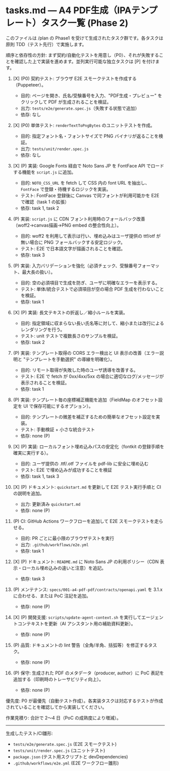 # tasks.md — A4 PDF生成（IPAテンプレート）タスク一覧 (Phase 2)

このファイルは /plan の Phase1 を受けて生成されたタスク群です。各タスクは原則 TDD（テスト先行）で実施します。

順序と依存性の方針: まず契約/自動化テストを用意し（P0）、それが失敗することを確認した上で実装を進めます。並列実行可能な独立タスクは [P] を付けます。

1. [X] (P0) 契約テスト: ブラウザ E2E スモークテストを作成する（Puppeteer）。
   - 目的: ページを開き、氏名/受験番号を入力、"PDF生成・プレビュー" をクリックして PDF が生成されることを検証。
   - 出力: `tests/e2e/generate.spec.js`（失敗する状態で追加）
   - 依存: なし

2. [X] (P0) 単体テスト: `renderTextToPngBytes` のユニットテストを作成。
   - 目的: 指定フォント名・フォントサイズで PNG バイナリが返ることを検証。
   - 出力: `tests/unit/render.spec.js`
   - 依存: なし

3. [X] (P) 実装: Google Fonts 経由で Noto Sans JP を FontFace API でロードする機能を `script.js` に追加。
   - 目的: `NOTO_CSS_URL` を fetch して CSS 内の font URL を抽出し、`FontFace` で登録・待機するロジックを実装。
   - テスト: FontFace 登録後に Canvas で同フォントが利用可能かを E2E で確認（task 1 の拡張）
   - 依存: task 1, task 2

4. (P) 実装: `script.js` に CDN フォント利用時のフォールバック改善（woff2→canvas描画→PNG embed の整合性向上）。
   - 目的: woff2 を利用して表示は行い、埋め込みはユーザ提供の ttf/otf が無い場合に PNG フォールバックする安定ロジック。
   - テスト: E2E で日本語文字が描画されることを確認。
   - 依存: task 3

5. (P) 実装: 入力バリデーションを強化（必須チェック、受験番号フォーマット、最大長の扱い）。
   - 目的: 空の必須項目で生成を防ぎ、ユーザに明確なエラーを表示する。
   - テスト: 単体/統合テストで必須項目が空の場合 PDF 生成を行わないことを検証。
   - 依存: task 1

6. [X] (P) 実装: 長文テキストの折返し／縮小ルールを実装。
   - 目的: 指定領域に収まらない長い氏名等に対して、縮小または改行によるレンダリングを行う。
   - テスト: unit テストで複数長さのサンプルを検証。
   - 依存: task 2

7. (P) 実装: テンプレート取得の CORS エラー検出と UI 表示の改善（エラー説明と "テンプレートを手動選択" の導線を明確化）。
   - 目的: リモート取得が失敗した時のユーザ誘導を改善する。
   - テスト: E2E で fetch が 0xx/4xx/5xx の場合に適切なログ/メッセージが表示されることを検証。
   - 依存: task 1

8. (P) 実装: テンプレート毎の座標補正機能を追加（FieldMap のオフセット設定を UI で保存可能にするオプション）。
   - 目的: テンプレートの微差を補正するための簡単なオフセット設定を実装。
   - テスト: 手動検証 + 小さな統合テスト
   - 依存: none (P)

9. [X] (P) 実装: ローカルフォント埋め込みパスの安定化（fontkit の登録手順を確実に実行する）。
   - 目的: ユーザ提供の .ttf/.otf ファイルを pdf-lib に安全に埋め込む
   - テスト: E2E で埋め込みが成功することを検証
   - 依存: task 1, task 3

10. [X] (P) ドキュメント: `quickstart.md` を更新して E2E テスト実行手順と CI の説明を追加。
    - 出力: 更新済み `quickstart.md`
    - 依存: none (P)

11. (P) CI: GitHub Actions ワークフローを追加して E2E スモークテストを走らせる。
    - 目的: PR ごとに最小限のブラウザテストを実行
    - 出力: `.github/workflows/e2e.yml`
    - 依存: task 1

12. [X] (P) ドキュメント: `README.md` に Noto Sans JP の利用ポリシー（CDN 表示・ローカル埋め込みの違いと注意）を追記。
    - 依存: task 3

13. (P) メンテナンス: `specs/001-a4-pdf-pdf/contracts/openapi.yaml` を 3.1.x に合わせる、または PoC 注記を追加。
    - 依存: none (P)

14. [X] (P) 開発支援: `scripts/update-agent-context.sh` を実行してエージェントコンテキストを更新（AI アシスタント用の補助資料更新）。
    - 依存: none (P)

15. (P) 品質: ドキュメントの lint 警告（全角/半角、括弧等）を修正するタスク。
    - 依存: none (P)

16. (P) 保守: 生成された PDF のメタデータ（producer, author）に PoC 表記を追加する（印刷時のトレーサビリティ向上）。
    - 依存: none (P)


優先度: P0 が最優先（自動テスト作成）。各実装タスクは対応するテストが作成されていることを確認してから実装してください。

作業見積り: 合計で 2〜4 日（PoC の成熟度により増減）。

   ---
   生成したテスト/CI雛形:
   - `tests/e2e/generate.spec.js` (E2E スモークテスト)
   - `tests/unit/render.spec.js` (ユニットテスト)
   - `package.json` (テスト用スクリプトと devDependencies)
   - `.github/workflows/e2e.yml` (E2E ワークフロー雛形)
